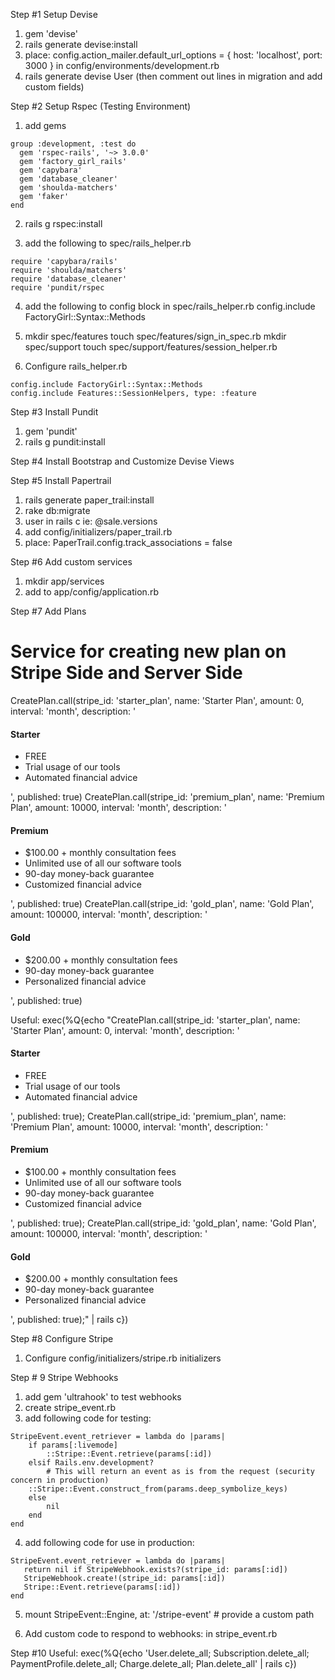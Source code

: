 Step #1 Setup Devise
  1. gem 'devise'
  2. rails generate devise:install
  3. place:   config.action_mailer.default_url_options = { host: 'localhost', port: 3000 }
      in config/environments/development.rb
  4. rails generate devise User (then comment out lines in migration and add custom fields)

Step #2 Setup Rspec (Testing Environment)

  1. add gems

    group :development, :test do
      gem 'rspec-rails', '~> 3.0.0'
      gem 'factory_girl_rails'
      gem 'capybara'
      gem 'database_cleaner'
      gem 'shoulda-matchers'
      gem 'faker'
    end

  2. rails g rspec:install

  3. add the following to spec/rails_helper.rb

    require 'capybara/rails'
    require 'shoulda/matchers'
    require 'database_cleaner'
    require 'pundit/rspec

  4. add the following to config block in spec/rails_helper.rb
    config.include FactoryGirl::Syntax::Methods

  5. mkdir spec/features
     touch spec/features/sign_in_spec.rb
     mkdir spec/support
     touch spec/support/features/session_helper.rb

  6. Configure rails_helper.rb

    config.include FactoryGirl::Syntax::Methods
    config.include Features::SessionHelpers, type: :feature

Step #3 Install Pundit
  1. gem 'pundit'
  2. rails g pundit:install

Step #4 Install Bootstrap and Customize Devise Views

Step #5 Install Papertrail
  1. rails generate paper_trail:install
  2. rake db:migrate
  3. user in rails c ie: @sale.versions
  4. add config/initializers/paper_trail.rb
  5. place:   PaperTrail.config.track_associations = false

Step #6 Add custom services
  1. mkdir app/services
  2. add to app/config/application.rb

Step #7 Add Plans
  # Service for creating new plan on Stripe Side and Server Side
  CreatePlan.call(stripe_id: 'starter_plan', name: 'Starter Plan', amount: 0, interval: 'month', description: '<h4 class="text-center">Starter</h4><ul><li> FREE </li><li> Trial usage of our tools </li><li> Automated financial advice </li></ul>', published: true)
  CreatePlan.call(stripe_id: 'premium_plan', name: 'Premium Plan', amount: 10000, interval: 'month', description: '<h4 class="text-center">Premium</h4><ul><li> $100.00 + monthly consultation fees </li><li> Unlimited use of all our software tools </li><li> 90-day money-back guarantee </li><li> Customized financial advice </li></ul>', published: true)
  CreatePlan.call(stripe_id: 'gold_plan', name: 'Gold Plan', amount: 100000, interval: 'month', description: '<h4 class="text-center">Gold</h4><ul><li> $200.00 + monthly consultation fees </li><li> 90-day money-back guarantee </li><li> Personalized financial advice </li></ul>', published: true)

  Useful:
    exec(%Q{echo "CreatePlan.call(stripe_id: 'starter_plan', name: 'Starter Plan', amount: 0, interval: 'month', description: '<h4 class="text-center">Starter</h4><ul><li> FREE </li><li> Trial usage of our tools </li><li> Automated financial advice </li></ul>', published: true); CreatePlan.call(stripe_id: 'premium_plan', name: 'Premium Plan', amount: 10000, interval: 'month', description: '<h4 class="text-center">Premium</h4><ul><li> $100.00 + monthly consultation fees </li><li> Unlimited use of all our software tools </li><li> 90-day money-back guarantee </li><li> Customized financial advice </li></ul>', published: true); CreatePlan.call(stripe_id: 'gold_plan', name: 'Gold Plan', amount: 100000, interval: 'month', description: '<h4 class="text-center">Gold</h4><ul><li> $200.00 + monthly consultation fees </li><li> 90-day money-back guarantee </li><li> Personalized financial advice </li></ul>', published: true);" | rails c})

Step #8 Configure Stripe
  1. Configure config/initializers/stripe.rb initializers

Step # 9 Stripe Webhooks
  1. add gem 'ultrahook' to test webhooks
  2. create stripe_event.rb
  3. add following code for testing:

    StripeEvent.event_retriever = lambda do |params|
        if params[:livemode]
            ::Stripe::Event.retrieve(params[:id])
        elsif Rails.env.development?
            # This will return an event as is from the request (security concern in production)
        ::Stripe::Event.construct_from(params.deep_symbolize_keys)
        else
            nil
        end
    end

  4. add following code for use in production:

    StripeEvent.event_retriever = lambda do |params|
       return nil if StripeWebhook.exists?(stripe_id: params[:id])
       StripeWebhook.create!(stripe_id: params[:id])
       Stripe::Event.retrieve(params[:id])
    end

  5. mount StripeEvent::Engine, at: '/stripe-event' # provide a custom path

  6. Add custom code to respond to webhooks: in stripe_event.rb

Step #10
  Useful:
    exec(%Q{echo 'User.delete_all; Subscription.delete_all; PaymentProfile.delete_all; Charge.delete_all; Plan.delete_all' | rails c})




